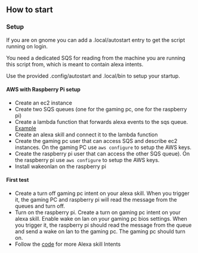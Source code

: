 ## How to start
### Setup
If you are on gnome you can add a .local/autostart entry to get the script running on login.

You need a dedicated SQS for reading from the machine you are running this script from, which is meant to 
contain alexa intents.

Use the provided .config/autostart and .local/bin to setup your startup.


#### AWS with Raspberry Pi setup

- Create an ec2 instance
- Create two SQS queues (one for the gaming pc, one for the raspberry pi)
- Create a lambda function that forwards alexa events to the sqs queue. [Example](https://www.playingplaces.com/posts/implementation/#building-the-custom-skill)
- Create an alexa skill and connect it to the lambda function
- Create the gaming pc user that can access SQS and describe ec2 instances. On the gaming PC use `aws configure` to setup the AWS keys.
- Create the raspberry pi user that can access the other SQS queue). On the raspberry pi use `aws configure` to setup the AWS keys.
- Install wakeonlan on the raspberry pi


#### First test
- Create a turn off gaming pc intent on your alexa skill. When you trigger it, the gaming PC and raspberry pi will read the message from the queues and turn off.
- Turn on the raspberry pi. Create a turn on gaming pc intent on your alexa skill. Enable wake on lan on your gaming pc bios settings. When you trigger it, the raspberry pi should read the message from the queue and send a wake on lan to the gaming pc. The gaming pc should turn on.
- Follow the [code](https://github.com/vaslabs/home-automation/blob/master/index.js) for more Alexa skill Intents
